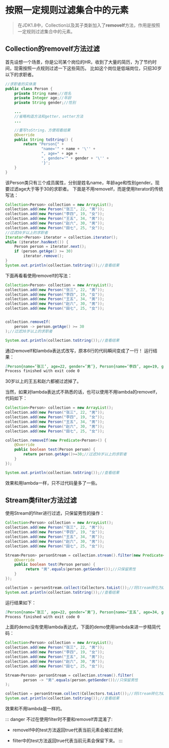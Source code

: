# 按照一定规则过滤集合中的元素

> 在JDK1.8中，Collection以及其子类新加入了**removeIf**方法，作用是按照一定规则过滤集合中的元素。

## Collection的removeIf方法过滤

首先设想一个场景，你是公司某个岗位的HR，收到了大量的简历，为了节约时间，现需按照一点规则过滤一下这些简历。
比如这个岗位是低端岗位，只招30岁以下的求职者。

``` java
//求职者的实体类
public class Person {
    private String name;//姓名
    private Integer age;//年龄
    private String gender;//性别

    ...
    //省略构造方法和getter、setter方法
    ...

    //重写toString，方便观看结果
    @Override
    public String toString() {
        return "Person{" +
                "name='" + name + '\'' +
                ", age=" + age +
                ", gender='" + gender + '\'' +
                '}';
    }
}
```

该Person类只有三个成员属性，分别是姓名name，年龄age和性别gender。现要过滤age大于等于30的求职者。
下面是不用removeIf，而是使用Iterator的传统写法：

``` java
Collection<Person> collection = new ArrayList();
collection.add(new Person("张三", 22, "男"));
collection.add(new Person("李四", 19, "女"));
collection.add(new Person("王五", 34, "男"));
collection.add(new Person("赵六", 30, "男"));
collection.add(new Person("田七", 25, "女"));
//过滤30岁以上的求职者
Iterator<Person> iterator = collection.iterator();
while (iterator.hasNext()) {
    Person person = iterator.next();
    if (person.getAge() >= 30)
        iterator.remove();
}
System.out.println(collection.toString());//查看结果
```
下面再看看使用removeIf的写法：
``` java
Collection<Person> collection = new ArrayList();
collection.add(new Person("张三", 22, "男"));
collection.add(new Person("李四", 19, "女"));
collection.add(new Person("王五", 34, "男"));
collection.add(new Person("赵六", 30, "男"));
collection.add(new Person("田七", 25, "女"));


collection.removeIf(
    person -> person.getAge() >= 30
);//过滤30岁以上的求职者

System.out.println(collection.toString());//查看结果
```
通过removeIf和lambda表达式改写，原本6行的代码瞬间变成了一行！
运行结果：
``` markdown
[Person{name=’张三’, age=22, gender=’男’}, Person{name=’李四’, age=19, gender=’女’}, Person{name=’田七’, age=25, gender=’女’}]
Process finished with exit code 0
```
30岁以上的王五和赵六都被过滤掉了。

当然，如果对lambda表达式不熟悉的话，也可以使用不用lambda的removeIf，代码如下：

``` java
Collection<Person> collection = new ArrayList();
collection.add(new Person("张三", 22, "男"));
collection.add(new Person("李四", 19, "女"));
collection.add(new Person("王五", 34, "男"));
collection.add(new Person("赵六", 30, "男"));
collection.add(new Person("田七", 25, "女"));

collection.removeIf(new Predicate<Person>() {
    @Override
    public boolean test(Person person) {
        return person.getAge()>=30;//过滤30岁以上的求职者
    }
});

System.out.println(collection.toString());//查看结果
```
效果和用lambda一样，只不过代码量多了一些。

## Stream类filter方法过滤

使用Stream的filter进行过滤，只保留男性的操作：

``` java
Collection<Person> collection = new ArrayList();
collection.add(new Person("张三", 22, "男"));
collection.add(new Person("李四", 19, "女"));
collection.add(new Person("王五", 34, "男"));
collection.add(new Person("赵六", 30, "男"));
collection.add(new Person("田七", 25, "女"));

Stream<Person> personStream = collection.stream().filter(new Predicate<Person>() {
    @Override
    public boolean test(Person person) {
         return "男".equals(person.getGender());//只保留男性
    }
});

collection = personStream.collect(Collectors.toList());//将Stream转化为List
System.out.println(collection.toString());//查看结果
```
运行结果如下：

``` markdown
[Person{name=’张三’, age=22, gender=’男’}, Person{name=’王五’, age=34, gender=’男’}, Person{name=’赵六’, age=30, gender=’男’}]
Process finished with exit code 0
```

上面的demo没有使用lambda表达式，下面的demo使用lambda来进一步精简代码：

``` java
Collection<Person> collection = new ArrayList();
collection.add(new Person("张三", 22, "男"));
collection.add(new Person("李四", 19, "女"));
collection.add(new Person("王五", 34, "男"));
collection.add(new Person("赵六", 30, "男"));
collection.add(new Person("田七", 25, "女"));

Stream<Person> personStream = collection.stream().filter(
        person -> "男".equals(person.getGender())//只保留男性
);

collection = personStream.collect(Collectors.toList());//将Stream转化为List
System.out.println(collection.toString());//查看结果
```
效果和不用lambda是一样的。

::: danger
不过在使用filter时不要和removeIf弄混淆了:

- removeIf中的test方法返回true代表当前元素会被过滤掉;

- filter中的test方法返回true代表当前元素会保留下来。
:::
